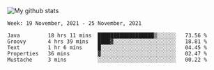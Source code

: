 ![My github stats](https://github-readme-stats.vercel.app/api?username=romvoid95&theme=gruvbox&include_all_commits=true&show_icons=true")

<!--START_SECTION:waka-->
```text
Week: 19 November, 2021 - 25 November, 2021

Java         18 hrs 11 mins  ██████████████████▒░░░░░░   73.56 % 
Groovy       4 hrs 39 mins   ████▓░░░░░░░░░░░░░░░░░░░░   18.81 % 
Text         1 hr 6 mins     █░░░░░░░░░░░░░░░░░░░░░░░░   04.45 % 
Properties   36 mins         ▓░░░░░░░░░░░░░░░░░░░░░░░░   02.47 % 
Mustache     3 mins          ░░░░░░░░░░░░░░░░░░░░░░░░░   00.22 % 
```
<!--END_SECTION:waka-->
